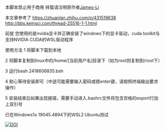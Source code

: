 本脚本禁止用于商用 转载请注明原作者[James-Li](https://blog.nebulatown.com)

本文章参考了
https://zhuanlan.zhihu.com/p/431519638
http://bbs.keinsci.com/thread-25516-1-1.html

前提
您使用的是nvidia显卡并正确安装了windows下的显卡驱动，cuda toolkit与支持NVIDIA CUDA的WSL驱动程序

使用方法
1 将脚本下载到本地

2 将脚本复制到linux中的/home/[当前用户名]目录下（如为root则复制到/root下）

3 运行bash 2418606835.bsh

4 耐心等待安装即可（中途可能需要输入密码或摁enter键，请按照终端输出要求操作）

5 安装结束后如果出现报错，需要手动进入.bashrc文件将包含空格的export行加上双引号

已在Windows1o 19045.4894下的WSL2 Ubuntu测试

[![DOI](https://zenodo.org/badge/DOI/10.5281/zenodo.14738589.svg)](https://doi.org/10.5281/zenodo.14738589)
